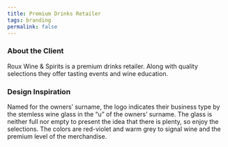 ```yaml
---
title: Premium Drinks Retailer
tags: branding
permalink: false 
---
```


### About the Client

Roux Wine & Spirits is a premium drinks retailer. Along with quality selections they offer tasting events and wine education.

### Design Inspiration

Named for the owners’ surname, the logo indicates their business type by the stemless wine glass in the “u” of the owners’ surname. The glass is neither full nor empty to present the idea that there is plenty, so enjoy the selections. The colors are red-violet and warm grey to signal wine and the premium level of the merchandise.

